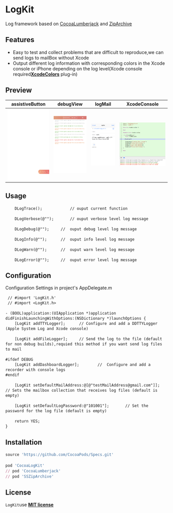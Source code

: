 # LogKit

Log framework based on [CocoaLumberjack][3] and [ZipArchive][4]

## Features
- Easy to test and collect problems that are difficult to reproduce,we can send logs to mailBox without Xcode
- Output different log information with corresponding colors in the Xcode console or iPhone depending on the log level(Xcode console required[__XcodeColors__][2] plug-in)

## Preview
assistiveButton  | debugView | logMail | XcodeConsole |
-----|-----|-----|-----|
![Preview/en_0.png](Preview/en_0.png) | ![Preview/en_1.png](Preview/en_1.png) | ![Preview/en_3.png](Preview/en_2.png) | ![Preview/xcode_console.png](Preview/xcode_console.png) |

## Usage
```
    DLogTrace();            // ouput current function
    
    DLogVerbose(@"");       // ouput verbose level log message
    
    DLogDebug(@"");     //  ouput debug level log message
    
    DLogInfo(@"");      //  ouput info level log message
    
    DLogWarn(@"");      //  ouput warn level log message
    
    DLogError(@"");     //  ouput error level log message
```

## Configuration
Configuration Settings in project's AppDelegate.m

```obj-c
 // #import 'LogKit.h' 
 // #import <LogKit.h>
 
- (BOOL)application:(UIApplication *)application didFinishLaunchingWithOptions:(NSDictionary *)launchOptions {
    [LogKit addTTYLogger];		// Configure and add a DDTTYLogger (Apple System Log and Xcode console)
    
    [LogKit addFileLogger];		// Send the log to the file (default for non debug builds),requied this method if you want send log files to mail
    
#ifdef DEBUG
    [LogKit addDashboardLogger];		//  Configure and add a recorder with console logs
#endif
    
    [LogKit setDefaultMailAddress:@[@"testMailAddress@gmail.com"]];		// Sets the mailbox collection that receives log files (default is empty)
    
    [LogKit setDefaultLogPassword:@"101001"];		// Set the password for the log file (default is empty)
    
    return YES;
}
```

## Installation
```ruby
source 'https://github.com/CocoaPods/Specs.git'

pod 'CocoaLogKit'
// pod 'CocoaLumberjack'
// pod 'SSZipArchive'
```

## License
`LogKit`use [__MIT license__][1]

[1]: https://github.com/skooal/LogKit/blob/master/LICENSE "MIT License"
[2]: https://github.com/robbiehanson/XcodeColors "XcodeColors"
[3]: https://github.com/CocoaLumberjack/CocoaLumberjack "CocoaLumberjack"
[4]: https://github.com/ZipArchive/ZipArchive "ZipArchive"